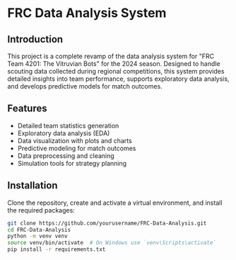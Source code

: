 # FRC Data Analysis System

## Introduction

This project is a complete revamp of the data analysis system for "FRC Team 4201: The Vitruvian Bots" for the 2024 season. Designed to handle scouting data collected during regional competitions, this system provides detailed insights into team performance, supports exploratory data analysis, and develops predictive models for match outcomes.

## Features

- Detailed team statistics generation
- Exploratory data analysis (EDA)
- Data visualization with plots and charts
- Predictive modeling for match outcomes
- Data preprocessing and cleaning
- Simulation tools for strategy planning

## Installation

Clone the repository, create and activate a virtual environment, and install the required packages:
```bash
git clone https://github.com/yourusername/FRC-Data-Analysis.git
cd FRC-Data-Analysis
python -m venv venv
source venv/bin/activate  # On Windows use `venv\Scripts\activate`
pip install -r requirements.txt
